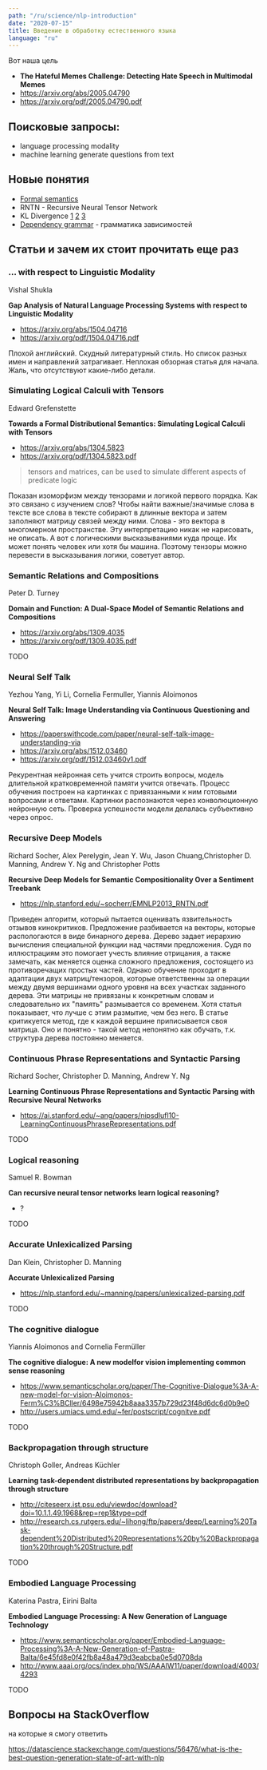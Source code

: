 ```yaml
---
path: "/ru/science/nlp-introduction"
date: "2020-07-15"
title: Введение в обработку естественного языка
language: "ru"
---
```


Вот наша цель

- **The Hateful Memes Challenge: Detecting Hate Speech in Multimodal Memes**
- https://arxiv.org/abs/2005.04790
- https://arxiv.org/pdf/2005.04790.pdf




## Поисковые запросы:

- language processing modality
- machine learning generate questions from text


## Новые понятия

- [Formal semantics](https://en.wikipedia.org/wiki/Formal_semantics_(linguistics))
- RNTN - Recursive Neural Tensor Network
- KL Divergence [1](https://machinelearningmastery.com/divergence-between-probability-distributions/) [2](https://www.countbayesie.com/blog/2017/5/9/kullback-leibler-divergence-explained) [3](https://en.wikipedia.org/wiki/Kullback%E2%80%93Leibler_divergence)
- [Dependency grammar](https://en.wikipedia.org/wiki/Dependency_grammar) - грамматика зависимостей

## Статьи и зачем их стоит прочитать еще раз


### ... with respect to Linguistic Modality

Vishal Shukla

**Gap Analysis of Natural Language Processing Systems with respect to Linguistic Modality**

- https://arxiv.org/abs/1504.04716
- https://arxiv.org/pdf/1504.04716.pdf

Плохой английский. Скудный литературный стиль. Но список разных имен и направлений затрагивает. Неплохая обзорная статья для начала. Жаль, что отсутствуют какие-либо детали.


### Simulating Logical Calculi with Tensors

Edward Grefenstette

**Towards a Formal Distributional Semantics: Simulating Logical Calculi with Tensors**

- https://arxiv.org/abs/1304.5823
- https://arxiv.org/pdf/1304.5823.pdf

> tensors and matrices, can be used to simulate different aspects of predicate logic

Показан изоморфизм между тензорами и логикой первого порядка. Как это связано с изучением слов? Чтобы найти важные/значимые слова в тексте все слова в тексте собирают в длинные вектора и затем заполняют матрицу связей между ними. Слова - это вектора в многомерном пространстве. Эту интерпретацию никак не нарисовать, не описать. А вот с логическими высказываниями куда проще. Их может понять человек или хотя бы машина. Поэтому тензоры можно перевести в высказывания логики, советует автор.


### Semantic Relations and Compositions

Peter D. Turney

**Domain and Function: A Dual-Space Model of Semantic Relations and Compositions**

- https://arxiv.org/abs/1309.4035
- https://arxiv.org/pdf/1309.4035.pdf

TODO


### Neural Self Talk

Yezhou Yang, Yi Li, Cornelia Fermuller, Yiannis Aloimonos

**Neural Self Talk: Image Understanding via Continuous Questioning and Answering**

- https://paperswithcode.com/paper/neural-self-talk-image-understanding-via
- https://arxiv.org/abs/1512.03460
- https://arxiv.org/pdf/1512.03460v1.pdf

Рекурентная нейронная сеть учится строить вопросы, модель длительной кратковременной памяти учится отвечать. Процесс обучения построен на картинках с привязанными к ним готовыми вопросами и ответами. Картинки распознаются через конволюционную нейронную сеть. Проверка успешности модели делалась субъективно через опрос.


### Recursive Deep Models

Richard Socher, Alex Perelygin, Jean Y. Wu, Jason Chuang,Christopher D. Manning, Andrew Y. Ng and Christopher Potts

**Recursive Deep Models for Semantic Compositionality Over a Sentiment Treebank**

- https://nlp.stanford.edu/~socherr/EMNLP2013_RNTN.pdf

Приведен алгоритм, который пытается оценивать язвительность отзывов кинокритиков. 
Предложение разбивается на векторы, которые распологаются в виде бинарного дерева. Дерево задает иерархию вычисления специальной функции над частями предложения. Судя по иллюстрациям это помогает учесть влияние отрицания, а также замечать, как меняется оценка сложного предложения, состоящего из противоречащих простых частей. 
Однако обучение проходит в адаптации двух матриц/тензоров, которые ответственны за операции между двумя вершинами одного уровня на всех участках заданного дерева. Эти матрицы не привязаны к конкретным словам и следовательно их "память" размывается со временем. Хотя статья показывает, что лучше с этим размытие, чем без него. 
В статье критикуется метод, где к каждой вершине приписывается своя матрица. Оно и понятно - такой метод непонятно как обучать, т.к. структура дерева постоянно меняется.


### Continuous Phrase Representations and Syntactic Parsing

Richard Socher, Christopher D. Manning, Andrew Y. Ng

**Learning Continuous Phrase Representations and Syntactic Parsing with Recursive Neural Networks**

- https://ai.stanford.edu/~ang/papers/nipsdlufl10-LearningContinuousPhraseRepresentations.pdf

TODO


### Logical reasoning

Samuel R. Bowman

**Can recursive neural tensor networks learn logical reasoning?**

- ?

TODO


### Accurate Unlexicalized Parsing

Dan Klein, Christopher D. Manning

**Accurate Unlexicalized Parsing**

- https://nlp.stanford.edu/~manning/papers/unlexicalized-parsing.pdf

TODO


### The cognitive dialogue

Yiannis Aloimonos and Cornelia Fermüller

**The cognitive dialogue: A new modelfor vision implementing common sense reasoning**

- https://www.semanticscholar.org/paper/The-Cognitive-Dialogue%3A-A-new-model-for-vision-Aloimonos-Ferm%C3%BCller/6498e75942b8aaa3357b729d23f48d6dc6d0b9e0
- http://users.umiacs.umd.edu/~fer/postscript/cognitve.pdf

TODO


### Backpropagation through structure

Christoph Goller, Andreas Küchler

**Learning task-dependent distributed representations by backpropagation through structure**

- http://citeseerx.ist.psu.edu/viewdoc/download?doi=10.1.1.49.1968&rep=rep1&type=pdf
- http://research.cs.rutgers.edu/~lihong/ftp/papers/deep/Learning%20Task-dependent%20Distributed%20Representations%20by%20Backpropagation%20through%20Structure.pdf

TODO


### Embodied Language Processing

Katerina Pastra, Eirini Balta

**Embodied Language Processing: A New Generation of Language Technology**

- https://www.semanticscholar.org/paper/Embodied-Language-Processing%3A-A-New-Generation-of-Pastra-Balta/6e45fd8e0f42fb8a48a479d3eabcba0e5d0708da
- http://www.aaai.org/ocs/index.php/WS/AAAIW11/paper/download/4003/4293

TODO


## Вопросы на StackOverflow

на которые я смогу ответить

https://datascience.stackexchange.com/questions/56476/what-is-the-best-question-generation-state-of-art-with-nlp
